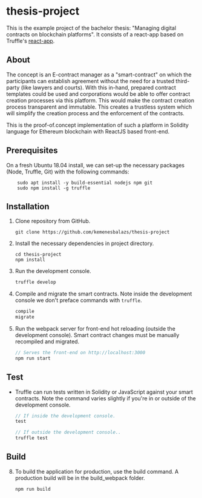 # thesis-project

This is the example project of the bachelor thesis: "Managing digital contracts on blockchain platforms".
It consists of a react-app based on Truffle's [react-app](http://truffleframework.com/boxes/react).

## About

The  concept is an E-contract manager as a "smart-contract" on which the participants can establish agreement without the need for a trusted third-party (like lawyers and
courts). With this in-hand, prepared contract templates could be used and corporations would be able to offer contract creation processes via this platform. This would make
the contract creation process transparent and immutable. This creates a trustless system
which will simplify the creation process and the enforcement of the contracts.

This is the proof-of.concept implementation of such a platform in Solidity language for Ethereum blockchain with ReactJS based front-end.


## Prerequisites

On a fresh Ubuntu 18.04 install, we can set-up the necessary packages (Node, Truffle, Git) with the following commands:
```
    sudo apt install -y build-essential nodejs npm git
    sudo npm install -g truffle
```

## Installation

1. Clone repository from GitHub.
    ```
    git clone https://github.com/kemenesbalazs/thesis-project
    ```

2. Install the necessary dependencies in project directory.
    ```
    cd thesis-project
    npm install
    ```

3. Run the development console.
    ```javascript
    truffle develop
    ```

4. Compile and migrate the smart contracts. Note inside the development console we don't preface commands with `truffle`.
    ```javascript
    compile
    migrate
    ```

5. Run the webpack server for front-end hot reloading (outside the development console). Smart contract changes must be manually recompiled and migrated.
    ```javascript
    // Serves the front-end on http://localhost:3000
    npm run start
    ```
## Test

* Truffle can run tests written in Solidity or JavaScript against your smart contracts. Note the command varies slightly if you're in or outside of the development console.
    ```javascript
    // If inside the development console.
    test

    // If outside the development console..
    truffle test
    ```
## Build

8. To build the application for production, use the build command. A production build will be in the build_webpack folder.
    ```javascript
    npm run build
    ```
